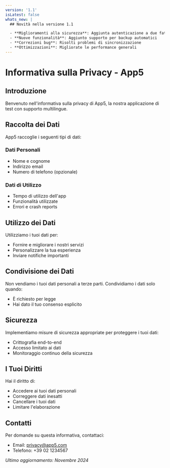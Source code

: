 ```yaml
---
version: '1.1'
isLatest: false
whats_new: |
  ## Novità nella versione 1.1

  - **Miglioramenti alla sicurezza**: Aggiunta autenticazione a due fattori
  - **Nuove funzionalità**: Aggiunto supporto per backup automatici
  - **Correzioni bug**: Risolti problemi di sincronizzazione
  - **Ottimizzazioni**: Migliorate le performance generali
---
```


# Informativa sulla Privacy - App5

## Introduzione

Benvenuto nell'informativa sulla privacy di App5, la nostra applicazione di test con supporto multilingue.

## Raccolta dei Dati

App5 raccoglie i seguenti tipi di dati:

### Dati Personali
- Nome e cognome
- Indirizzo email
- Numero di telefono (opzionale)

### Dati di Utilizzo
- Tempo di utilizzo dell'app
- Funzionalità utilizzate
- Errori e crash reports

## Utilizzo dei Dati

Utilizziamo i tuoi dati per:
- Fornire e migliorare i nostri servizi
- Personalizzare la tua esperienza
- Inviare notifiche importanti

## Condivisione dei Dati

Non vendiamo i tuoi dati personali a terze parti. Condividiamo i dati solo quando:
- È richiesto per legge
- Hai dato il tuo consenso esplicito

## Sicurezza

Implementiamo misure di sicurezza appropriate per proteggere i tuoi dati:
- Crittografia end-to-end
- Accesso limitato ai dati
- Monitoraggio continuo della sicurezza

## I Tuoi Diritti

Hai il diritto di:
- Accedere ai tuoi dati personali
- Correggere dati inesatti
- Cancellare i tuoi dati
- Limitare l'elaborazione

## Contatti

Per domande su questa informativa, contattaci:
- Email: privacy@app5.com
- Telefono: +39 02 1234567

*Ultimo aggiornamento: Novembre 2024*
